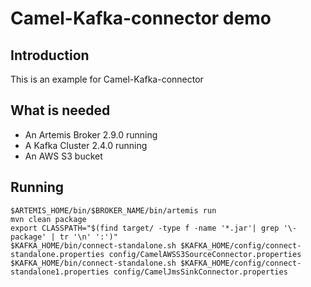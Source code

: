 # Camel-Kafka-connector demo

## Introduction

This is an example for Camel-Kafka-connector

## What is needed

- An Artemis Broker 2.9.0 running
- A Kafka Cluster 2.4.0 running 
- An AWS S3 bucket

## Running

```
$ARTEMIS_HOME/bin/$BROKER_NAME/bin/artemis run
mvn clean package
export CLASSPATH="$(find target/ -type f -name '*.jar'| grep '\-package' | tr '\n' ':')"
$KAFKA_HOME/bin/connect-standalone.sh $KAFKA_HOME/config/connect-standalone.properties config/CamelAWSS3SourceConnector.properties
$KAFKA_HOME/bin/connect-standalone.sh $KAFKA_HOME/config/connect-standalone1.properties config/CamelJmsSinkConnector.properties
```
